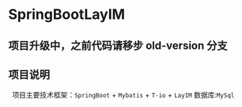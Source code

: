 # SpringBootLayIM

## 项目升级中，之前代码请移步 old-version 分支

## 项目说明
&nbsp;&nbsp;项目主要技术框架：`SpringBoot` + `Mybatis` + `T-io` + `LayIM`  数据库:`MySql`
